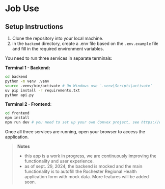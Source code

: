 # Job Use

## Setup Instructions
1. Clone the repository into your local machine.
2. in the `backend` directory, create a .env file based on the `.env.example` file and fill in the required environment variables.

You need to run three services in separate terminals:

**Terminal 1 - Backend:**
```bash
cd backend
python -m venv .venv
source .venv/bin/activate # On Windows use `.venv\Scripts\activate`
uv pip install -r requirements.txt
python api.py
```

**Terminal 2 - Frontend:**
```bash
cd frontend
npm install
npm run dev # you need to set up your own Convex project, see https://docs.convex.dev/quickstart
```

Once all three services are running, open your browser to access the application.

> **Notes**
> - this app is a work in progress, we are continuously improving the functionality and user experience.
> - as of sept. 29, 2024, the backend is mocked and the main functionality is to autofill the Rochester Regional Health application form with mock data. More features will be added soon.